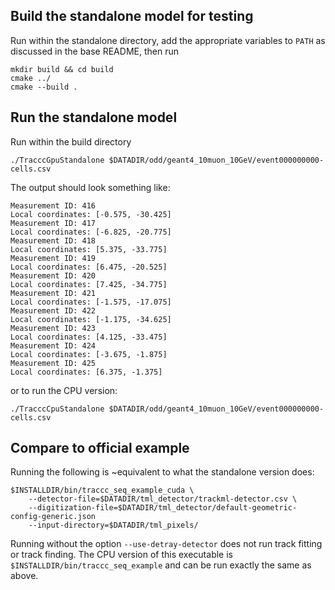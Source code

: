 ## Build the standalone model for testing

Run within the standalone directory, add the appropriate variables to `PATH` as discussed in the base README, then run

```
mkdir build && cd build
cmake ../
cmake --build .
```

## Run the standalone model

Run within the build directory

```
./TracccGpuStandalone $DATADIR/odd/geant4_10muon_10GeV/event000000000-cells.csv
```

The output should look something like:

```
Measurement ID: 416
Local coordinates: [-0.575, -30.425]
Measurement ID: 417
Local coordinates: [-6.825, -20.775]
Measurement ID: 418
Local coordinates: [5.375, -33.775]
Measurement ID: 419
Local coordinates: [6.475, -20.525]
Measurement ID: 420
Local coordinates: [7.425, -34.775]
Measurement ID: 421
Local coordinates: [-1.575, -17.075]
Measurement ID: 422
Local coordinates: [-1.175, -34.625]
Measurement ID: 423
Local coordinates: [4.125, -33.475]
Measurement ID: 424
Local coordinates: [-3.675, -1.875]
Measurement ID: 425
Local coordinates: [6.375, -1.375]
```

or to run the CPU version:

```
./TracccCpuStandalone $DATADIR/odd/geant4_10muon_10GeV/event000000000-cells.csv
```

## Compare to official example

Running the following is ~equivalent to what the standalone version does:

```
$INSTALLDIR/bin/traccc_seq_example_cuda \
    --detector-file=$DATADIR/tml_detector/trackml-detector.csv \
    --digitization-file=$DATADIR/tml_detector/default-geometric-config-generic.json 
    --input-directory=$DATADIR/tml_pixels/
```

Running without the option `--use-detray-detector` does not run track fitting or track finding. The CPU version of this executable is `$INSTALLDIR/bin/traccc_seq_example` and can be run exactly the same as above. 